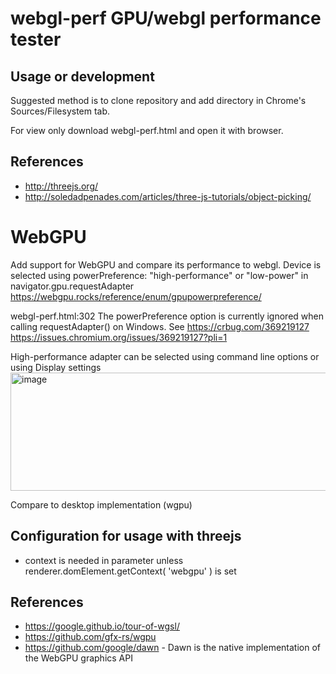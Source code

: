 # webgl-perf GPU/webgl performance tester

## Usage or development

Suggested method is to clone repository and add directory in Chrome's Sources/Filesystem tab.

For view only download webgl-perf.html and open it with browser.

## References
- http://threejs.org/
- http://soledadpenades.com/articles/three-js-tutorials/object-picking/


# WebGPU
Add support for WebGPU and compare its performance to webgl.
Device is selected using  powerPreference: "high-performance" or "low-power" in navigator.gpu.requestAdapter https://webgpu.rocks/reference/enum/gpupowerpreference/

webgl-perf.html:302  The powerPreference option is currently ignored when calling requestAdapter() on Windows. See https://crbug.com/369219127
https://issues.chromium.org/issues/369219127?pli=1 

High-performance adapter can be selected using command line options or using Display settings
<img width="875" height="189" alt="image" src="https://github.com/user-attachments/assets/7572e037-79f6-4fde-8ece-c48a3fc86384" />


Compare to desktop implementation (wgpu)

## Configuration for usage with threejs
 - context is needed in parameter unless renderer.domElement.getContext( 'webgpu' ) is set

## References
- https://google.github.io/tour-of-wgsl/
- https://github.com/gfx-rs/wgpu
- https://github.com/google/dawn - Dawn is the native implementation of the WebGPU graphics API


